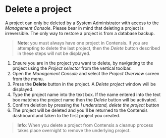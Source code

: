 # Delete a project
A project can only be deleted by a System Administrator with access to the *Management Console*. Please bear in mind that deleting a project is irreversible. The only way to restore a project is from a database backup.

> **Note**: you must always have one project in Contensis. If you are attempting to delete the last project, then the *Delete* button described in these steps will not be displayed.

1. Ensure you are in the project you want to delete, by navigating to the project using the *Project selector* from the vertical toolbar.
2. Open the *Management Console* and select the *Project Overview* screen from the menu.
3. Press the **Delete** button in the project. A *Delete project* window will be displayed.
4. Type the project name into the text box. If the name entered into the text box matches the project name then the *Delete* button will be activated.
5. Confirm deletion by pressing the *I understand, delete the project* button
6. The project will be deleted and you'll be returned to the Contensis dashboard and taken to the first project you created.

> **Info**: When you delete a project from Contensis a cleanup process takes place overnight to remove the underlying project. 
